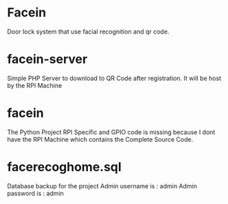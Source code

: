 # Facein
Door lock system that use facial recognition and qr code.


# facein-server
Simple PHP Server to download to QR Code after registration.
It will be host by the RPI Machine

# facein
The Python Project
RPI Specific and GPIO code is missing because I dont have the 
RPI Machine which contains the Complete Source Code.

# facerecoghome.sql
Database backup for the project
Admin username is : admin
Admin password is : admin
